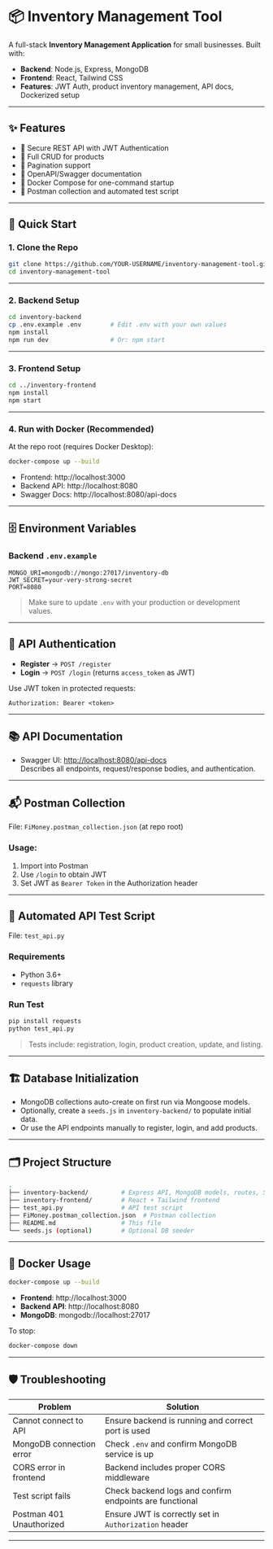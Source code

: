 # 📦 Inventory Management Tool

A full-stack **Inventory Management Application** for small businesses. Built with:

- **Backend**: Node.js, Express, MongoDB
- **Frontend**: React, Tailwind CSS
- **Features**: JWT Auth, product inventory management, API docs, Dockerized setup

---

## ✨ Features

- 🔐 Secure REST API with JWT Authentication  
- 🧾 Full CRUD for products  
- 📄 Pagination support  
- 📘 OpenAPI/Swagger documentation  
- 🐳 Docker Compose for one-command startup  
- 🧪 Postman collection and automated test script  

---

## 🚀 Quick Start

### 1. Clone the Repo

```bash
git clone https://github.com/YOUR-USERNAME/inventory-management-tool.git
cd inventory-management-tool
```

---

### 2. Backend Setup

```bash
cd inventory-backend
cp .env.example .env        # Edit .env with your own values
npm install
npm run dev                 # Or: npm start
```

---

### 3. Frontend Setup

```bash
cd ../inventory-frontend
npm install
npm start
```

---

### 4. Run with Docker (Recommended)

At the repo root (requires Docker Desktop):

```bash
docker-compose up --build
```

- Frontend: http://localhost:3000  
- Backend API: http://localhost:8080  
- Swagger Docs: http://localhost:8080/api-docs  

---

## 🗄️ Environment Variables

### Backend `.env.example`

```env
MONGO_URI=mongodb://mongo:27017/inventory-db
JWT_SECRET=your-very-strong-secret
PORT=8080
```

> Make sure to update `.env` with your production or development values.

---

## 🔑 API Authentication

- **Register** → `POST /register`
- **Login** → `POST /login` (returns `access_token` as JWT)

Use JWT token in protected requests:

```
Authorization: Bearer <token>
```

---

## 📚 API Documentation

- Swagger UI: [http://localhost:8080/api-docs](http://localhost:8080/api-docs)  
  Describes all endpoints, request/response bodies, and authentication.

---

## 📬 Postman Collection

File: `FiMoney.postman_collection.json` (at repo root)

### Usage:

1. Import into Postman  
2. Use `/login` to obtain JWT  
3. Set JWT as `Bearer Token` in the Authorization header  

---

## 🧪 Automated API Test Script

File: `test_api.py`

### Requirements

- Python 3.6+
- `requests` library

### Run Test

```bash
pip install requests
python test_api.py
```

> Tests include: registration, login, product creation, update, and listing.

---

## 🏗️ Database Initialization

- MongoDB collections auto-create on first run via Mongoose models.
- Optionally, create a `seeds.js` in `inventory-backend/` to populate initial data.
- Or use the API endpoints manually to register, login, and add products.

---

## 🗂️ Project Structure

```bash
.
├── inventory-backend/         # Express API, MongoDB models, routes, Swagger
├── inventory-frontend/        # React + Tailwind frontend
├── test_api.py                # API test script
├── FiMoney.postman_collection.json  # Postman collection
├── README.md                  # This file
└── seeds.js (optional)        # Optional DB seeder
```

---

## 🐳 Docker Usage

```bash
docker-compose up --build
```

- **Frontend**: http://localhost:3000  
- **Backend API**: http://localhost:8080  
- **MongoDB**: mongodb://localhost:27017  

To stop:

```bash
docker-compose down
```

---

## 🛡️ Troubleshooting

| Problem                  | Solution                                                  |
|--------------------------|-----------------------------------------------------------|
| Cannot connect to API    | Ensure backend is running and correct port is used        |
| MongoDB connection error | Check `.env` and confirm MongoDB service is up            |
| CORS error in frontend   | Backend includes proper CORS middleware                   |
| Test script fails        | Check backend logs and confirm endpoints are functional   |
| Postman 401 Unauthorized | Ensure JWT is correctly set in `Authorization` header     |

---
